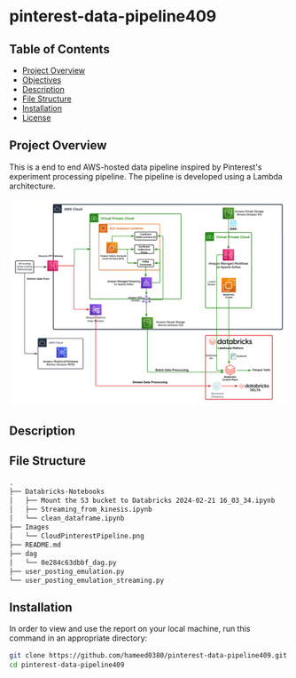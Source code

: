 # pinterest-data-pipeline409


## Table of Contents
- [Project Overview](#project-overview)
- [Objectives](#objectives)
- [Description](#description)
- [File Structure](#file-structure)
- [Installation](#installation)
- [License](#license)

## Project Overview
This is a end to end AWS-hosted data pipeline inspired by Pinterest's experiment processing pipeline. The pipeline is developed using a Lambda architecture. 

![Images](Images/CloudPinterestPipeline.png)


## Description


## File Structure
    .
    ├── Databricks-Notebooks
    │   ├── Mount the S3 bucket to Databricks 2024-02-21 16_03_34.ipynb
    │   ├── Streaming_from_kinesis.ipynb
    │   └── clean_dataframe.ipynb
    ├── Images
    │   └── CloudPinterestPipeline.png
    ├── README.md
    ├── dag
    │   └── 0e284c63dbbf_dag.py
    ├── user_posting_emulation.py
    └── user_posting_emulation_streaming.py



## Installation
In order to view and use the report on your local machine, run this command in an appropriate directory:

   ``` bash
   git clone https://github.com/hameed0380/pinterest-data-pipeline409.git
   cd pinterest-data-pipeline409
   ```
